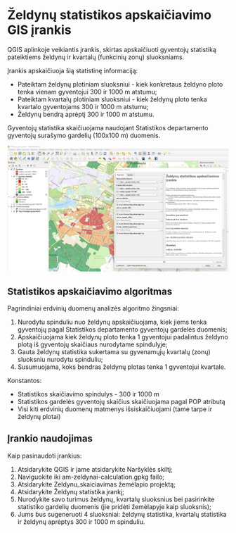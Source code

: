 # Želdynų statistikos apskaičiavimo GIS įrankis

QGIS aplinkoje veikiantis įrankis, skirtas apskaičiuoti gyventojų statistiką pateiktiems želdynų ir kvartalų (funkcinių zonų) sluoksniams. 

Įrankis apskaičiuoja šią statistinę informaciją:
* Pateiktam želdynų plotiniam sluoksniui - kiek konkretaus želdyno ploto tenka vienam gyventojui 300 ir 1000 m atstumu;
* Pateiktam kvartalų plotiniam sluoksniui - kiek želdynų ploto tenka kvartalo gyventojams 300 ir 1000 m atstumu;
* Želdynų bendrą aprėptį 300 ir 1000 m atstumu.

Gyventojų statistika skaičiuojama naudojant Statistikos departamento gyventojų surašymo gardelių (100x100 m) duomenis.

![alt text](docs/img/zeldynai-qgis-1.png)

## Statistikos apskaičiavimo algoritmas

Pagrindiniai erdvinių duomenų analizės algoritmo žingsniai:
1. Nurodytu spinduliu nuo želdynų apskaičiuojama, kiek jiems tenka gyventojų pagal Statistikos departamento gyventojų gardelės duomenis;
2. Apskaičiuojama kiek želdynų ploto tenka 1 gyventojui padalintus želdyno plotą iš gyventojų skaičiaus nurodytame spindulyje;
3. Gauta želdynų statistika sukertama su gyvenamųjų kvartalų (zonų) sluoksniu nurodytu spinduliu;
4. Susumuojama, koks bendras želdynų plotas tenka 1 gyventojui kvartale.

Konstantos:
* Statistikos skaičiavimo spindulys - 300 ir 1000 m
* Statistikos gardelės gyventojų skaičius skaičiuojama pagal POP atributą
* Visi kiti erdvinių duomenų matmenys išsiskaičiuojami (tame tarpe ir želdynų plotai)

## Įrankio naudojimas

Kaip pasinaudoti įrankius:
1. Atsidarykite QGIS ir jame atsidarykite Naršyklės skiltį;
2. Naviguokite iki am-zeldynai-calculation.gpkg failo;
3. Atsidarykite Zeldynu_skaiciavimas žemėlapio projektą;
4. Atsidarykite Želdynų statistika įrankį;
5. Nurodykite savo turimus želdynų, kvartalų sluoksnius bei pasirinkite statistiko gardelių duomenis (jie pridėti žemėlapyje kaip sluoksnis);
6. Jums bus sugeneruoti 4 sluoksniai: želdynų statistika, kvartalų statistika ir želdynų aprėptys 300 ir 1000 m spinduliu.